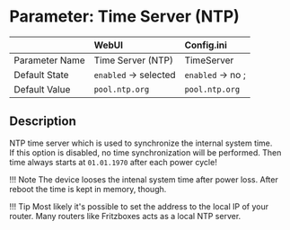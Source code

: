 # Parameter: Time Server (NTP)

|                   | WebUI               | Config.ini
|:---               |:---                 |:----
| Parameter Name    | Time Server (NTP)   | TimeServer
| Default State     | `enabled` -> selected | `enabled` -> no ;
| Default Value     | `pool.ntp.org`      | `pool.ntp.org`


## Description

NTP time server which is used to synchronize the internal system time.<br>
If this option is disabled, no time synchronization will be performed. Then time always starts at `01.01.1970` after each power cycle!

!!! Note
    The device looses the intenal system time after power loss. After reboot the time is kept in memory, though.


!!! Tip
    Most likely it's possible to set the address to the local IP of your router. Many routers like Fritzboxes acts as a local NTP server.

